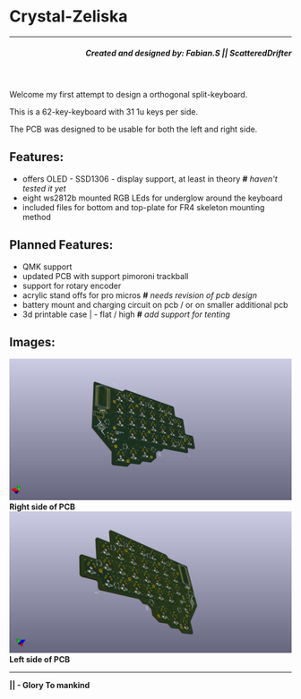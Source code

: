 # Crystal-Zeliska
---
##### <div align="right">Created and designed by: Fabian.S || ScatteredDrifter
</div>
<br />
<br/>
Welcome my first attempt to design a orthogonal split-keyboard. 

This is a 62-key-keyboard with 31 1u keys per side. 

The PCB was designed to be usable for both the left and right side. 


## Features: 
 - offers OLED - SSD1306 - display support, at least in theory **#** *haven't tested it yet* 
 - eight ws2812b mounted RGB LEds for underglow around the keyboard
 - included files for bottom and top-plate for FR4 skeleton mounting method
 
 
## Planned Features: 

- QMK support
- updated PCB with support pimoroni trackball 
- support for rotary encoder 
- acrylic stand offs for pro micros **#** *needs revision of pcb design*
- battery mount and charging circuit on pcb / or on smaller additional pcb
- 3d printable case | -  flat / high  **#** *add support for tenting*
 

## Images: 

![picture of pcb](Layout/Scattered-Split-pcb-right.jpeg)
**Right side of PCB**
![picture of pcb right ](Layout/Scattered-Split-pcb-left.jpeg)
**Left side of PCB**

---

**|| - Glory To mankind**
